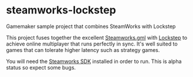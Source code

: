 # steamworks-lockstep
Gamemaker sample project that combines SteamWorks with Lockstep

This project fuses together the excellent [Steamworks.gml](https://github.com/YellowAfterlife/steamworks.gml) with [Lockstep](https://meseta.itch.io/lockstep) to achieve online multiplayer that runs perfectly in sync.
It's well suited to games that can tolerate higher latency such as strategy games.

You will need the [Steamworks SDK](https://partner.steamgames.com/doc/sdk) installed in order to run.
This is alpha status so expect some bugs.


